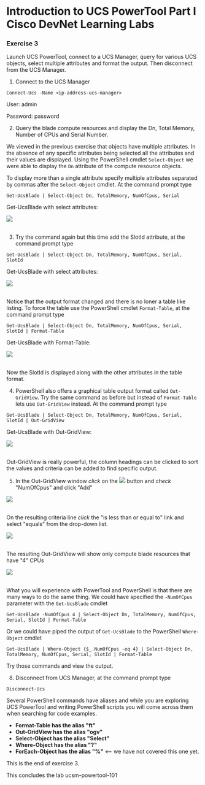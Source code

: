 # Introduction to UCS PowerTool Part I Cisco DevNet Learning Labs

### Exercise 3
Launch UCS PowerTool, connect to a UCS Manager, query for various UCS objects, select multiple attributes and format the output. Then disconnect from the UCS Manager.

  1. Connect to the UCS Manager

  `Connect-Ucs -Name <ip-address-ucs-manager>`

  User: admin

  Password: password

  2. Query the blade compute resources and display the Dn, Total Memory, Number of CPUs and Serial Number.

  We viewed in the previous exercise that objects have multiple attributes. In the absence of any specific attributes being selected all the attributes and their values are displayed.  Using the PowerShell cmdlet `Select-Object` we were able to display the `Dn` attribute of the compute resource objects.

  To display more than a single attribute specify multiple attributes separated by commas after the `Select-Object` cmdlet. At the command prompt type

  `Get-UcsBlade | Select-Object Dn, TotalMemory, NumOfCpus, Serial`

  Get-UcsBlade with select attributes:

  ![](/posts/files/ucsm-powertool-101/assets/images/ucsm-powertool-101-12.jpg)<br/><br/>

  3. Try the command again but this time add the SlotId attribute, at the command prompt type

  `Get-UcsBlade | Select-Object Dn, TotalMemory, NumOfCpus, Serial, SlotId`

  Get-UcsBlade with select attributes:

  ![](/posts/files/ucsm-powertool-101/assets/images/ucsm-powertool-101-13.jpg)<br/><br/>

  Notice that the output format changed and there is no loner a table like listing. To force the table use the PowerShell cmdlet `Format-Table`, at the command prompt type

  `Get-UcsBlade | Select-Object Dn, TotalMemory, NumOfCpus, Serial, SlotId | Format-Table`

  Get-UcsBlade with Format-Table:

  ![](/posts/files/ucsm-powertool-101/assets/images/ucsm-powertool-101-14.jpg)<br/><br/>

  Now the SlotId is displayed along with the other attributes in the table format.

  4. PowerShell also offers a graphical table output format called `Out-GridView`. Try the same command as before but instead of `Format-Table` lets use `Out-GridView` instead. At the command prompt type

  `Get-UcsBlade | Select-Object Dn, TotalMemory, NumOfCpus, Serial, SlotId | Out-GridView`

  Get-UcsBlade with Out-GridView:

  ![](/posts/files/ucsm-powertool-101/assets/images/ucsm-powertool-101-15.jpg)<br/><br/>

  Out-GridView is really powerful, the column headings can be clicked to sort the values and criteria can be added to find specific output.

  5. In the Out-GridView window *click* on the ![](/posts/files/ucsm-powertool-101/assets/images/ucsm-powertool-101-19.jpg) button and *check* "NumOfCpus" and click "Add"

  ![](/posts/files/ucsm-powertool-101/assets/images/ucsm-powertool-101-16.jpg)<br/><br/>

  On the resulting criteria line *click* the "is less than or equal to" link and select "equals" from the drop-down list.

  ![](/posts/files/ucsm-powertool-101/assets/images/ucsm-powertool-101-17.jpg)<br/><br/>

  The resulting Out-GridView will show only compute blade resources that have "4" CPUs

  ![](/posts/files/ucsm-powertool-101/assets/images/ucsm-powertool-101-18.jpg)<br/><br/>

  What you will experience with PowerTool and PowerShell is that there are many ways to do the same thing.  We could have specified the `-NumOfCpus` parameter with the `Get-UcsBlade` cmdlet

  `Get-UcsBlade -NumOfCpus 4 | Select-Object Dn, TotalMemory, NumOfCpus, Serial, SlotId | Format-Table`

  Or we could have piped the output of `Get-UcsBlade` to the PowerShell `Where-Object` cmdlet

  `Get-UcsBlade | Where-Object {$_.NumOfCpus -eq 4} | Select-Object Dn, TotalMemory, NumOfCpus, Serial, SlotId | Format-Table`

  Try those commands and view the output.

  8. Disconnect from UCS Manager, at the command prompt type

  `Disconnect-Ucs`

  Several PowerShell commands have aliases and while you are exploring UCS PowerTool and writing PowerShell scripts you will come across them when searching for code examples.

  * <strong>Format-Table has the alias "ft"</strong>
  * <strong>Out-GridView has the alias "ogv"</strong>
  * <strong>Select-Object has the alias "Select"</strong>
  * <strong>Where-Object has the alias "?"</strong>
  * <strong>ForEach-Object has the alias "%"</strong> <-- we have not covered this one yet.

  This is the end of exercise 3.

This concludes the lab ucsm-powertool-101
